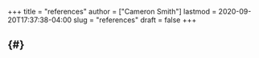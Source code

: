 +++
title = "references"
author = ["Cameron Smith"]
lastmod = 2020-09-20T17:37:38-04:00
slug = "references"
draft = false
+++

##  {#}
